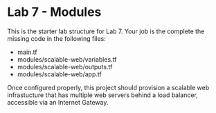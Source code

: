 # Lab 7 - Modules

This is the starter lab structure for Lab 7.
Your job is the complete the missing code in the following files:
- main.tf
- modules/scalable-web/variables.tf
- modules/scalable-web/outputs.tf
- modules/scalable-web/app.tf

Once configured properly, this project should provision a scalable web infrastucture that has multiple web servers behind a load balancer, accessible via an Internet Gateway.